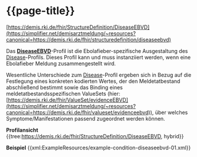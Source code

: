 # {{page-title}}
[https://demis.rki.de/fhir/StructureDefinition/DiseaseEBVD](https://simplifier.net/demisarztmeldung/~resources?canonical=https://demis.rki.de/fhir/structuredefinition/diseaseebvd)

Das **[DiseaseEBVD]((https://simplifier.net/demisarztmeldung/~resources?canonical=https://demis.rki.de/fhir/structuredefinition/diseaseebvd))**-Profil ist die Ebolafieber-spezifische Ausgestaltung des [Disease](https://simplifier.net/demisarztmeldung/~resources?canonical=https://demis.rki.de/fhir/structuredefinition/disease)-Profils. Dieses Profil kann und muss instanziiert werden, wenn eine Ebolafieber Meldung zusammengestellt wird.

Wesentliche Unterschiede zum [Disease](https://simplifier.net/demisarztmeldung/~resources?canonical=https://demis.rki.de/fhir/structuredefinition/disease)-Profil ergeben sich in Bezug auf die Festlegung eines konkreten kodierten Wertes, der den Meldetatbestand abschließend bestimmt sowie das Binding eines meldetatbestandsspezifischen ValueSets (hier: [https://demis.rki.de/fhir/ValueSet/evidenceEBVD](https://simplifier.net/demisarztmeldung/~resources?canonical=https://demis.rki.de/fhir/valueset/evidenceebvd)), über welches Symptome/Manifestationen passend zugeordnet werden können.

**Profilansicht**
{{tree:https://demis.rki.de/fhir/StructureDefinition/DiseaseEBVD, hybrid}}

**Beispiel**
{{xml:ExampleResources/example-condition-diseaseebvd-01.xml}}
